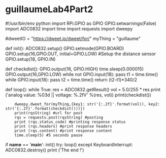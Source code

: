 # guillaumeLab4Part2

#!/usr/bin/env python
import RPi.GPIO as GPIO
GPIO.setwarnings(False)
import ADC0832
import time
import requests
import dweepy

#dweetIO = "https://dweet.io/dweet/for/"
myThing = "guillaume"

def init():
    ADC0832.setup()
    GPIO.setmode(GPIO.BOARD)
    GPIO.setup(16,GPIO.OUT, initial=GPIO.LOW) #Setup the distance sensor
    GPIO.setup(18, GPIO.IN)


def checkdist():
    GPIO.output(16, GPIO.HIGH)
    time.sleep(0.000015)
    GPIO.output(16,GPIO.LOW)
    while not GPIO.input(18):
            pass
    t1 = time.time()
    while GPIO.input(18):
            pass
    t2 = time.time()
    return (t2-t1)*340/2

def loop():
    while True:
        res = ADC0832.getResult()
        vol = 5.0/255 * res
        print ('analog value: %03d  ||  voltage: %.2fV' %(res, vol))
        print(checkdist())
        
        dweepy.dweet_for(myThing,{key1: str('{:.2f}'.format(vol)), key2: str('{:.2f}'.format(checkdist()))})
        print(rqsString) #url for post
        rqs = requests.post(rqsString) #posting
        print (rqs.status_code) #printing response status
        print (rqs.headers) #print response headers
        print (rqs.content) #print response content
        time.sleep(5) #5 seconds pause

if __name__ == '__main__':
    init()
    try:
        loop()
    except KeyboardInterrupt: 
        ADC0832.destroy()
        print ('The end !')



